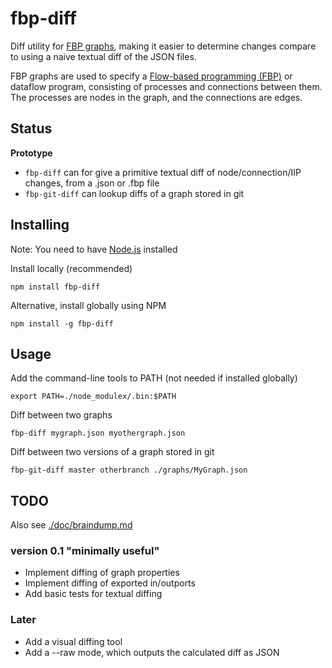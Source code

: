 # fbp-diff

Diff utility for [FBP graphs](http://github.com/flowbased/fbp),
making it easier to determine changes compare to using a naive textual diff of the JSON files.

FBP graphs are used to specify a [Flow-based programming (FBP)]() or dataflow program,
consisting of processes and connections between them.
The processes are nodes in the graph, and the connections are edges.

## Status

**Prototype**

* `fbp-diff` can for give a primitive textual diff of node/connection/IIP changes, from a .json or .fbp file
* `fbp-git-diff` can lookup diffs of a graph stored in git

## Installing

Note: You need to have [Node.js](https://nodejs.org) installed

Install locally (recommended)

    npm install fbp-diff

Alternative, install globally using NPM

    npm install -g fbp-diff

## Usage

Add the command-line tools to PATH (not needed if installed globally)

    export PATH=./node_modulex/.bin:$PATH

Diff between two graphs

    fbp-diff mygraph.json myothergraph.json

Diff between two versions of a graph stored in git

    fbp-git-diff master otherbranch ./graphs/MyGraph.json

## TODO

Also see [./doc/braindump.md](./doc/braindump.md)

### version 0.1 "minimally useful"

* Implement diffing of graph properties
* Implement diffing of exported in/outports
* Add basic tests for textual diffing

### Later

* Add a visual diffing tool
* Add a --raw mode, which outputs the calculated diff as JSON

